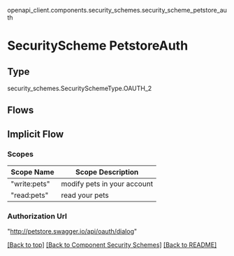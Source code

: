 openapi_client.components.security_schemes.security_scheme_petstore_auth
# SecurityScheme PetstoreAuth

## Type
security_schemes.SecuritySchemeType.OAUTH_2

## Flows
## Implicit Flow
### Scopes
Scope Name | Scope Description
| -------- | ---------------- |
"write:pets" | modify pets in your account
"read:pets" | read your pets
### Authorization Url
"http://petstore.swagger.io/api/oauth/dialog"

[[Back to top]](#top) [[Back to Component Security Schemes]](../../../README.md#Component-SecuritySchemes) [[Back to README]](../../../README.md)
